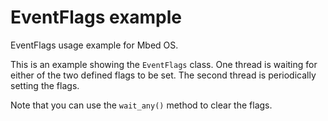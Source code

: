 # EventFlags example

EventFlags usage example for Mbed OS.

This is an example showing the `EventFlags` class. One thread is
waiting for either of the two defined flags to be set. The second thread is
periodically setting the flags.

Note that you can use the `wait_any()` method to clear the flags.
